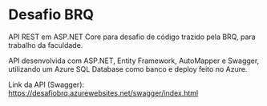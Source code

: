 # Desafio BRQ

API REST em ASP.NET Core para desafio de código trazido pela BRQ, para trabalho da faculdade.

API desenvolvida com ASP.NET, Entity Framework, AutoMapper e Swagger, utilizando um Azure SQL Database como banco e deploy feito no Azure.

Link da API (Swagger): https://desafiobrq.azurewebsites.net/swagger/index.html